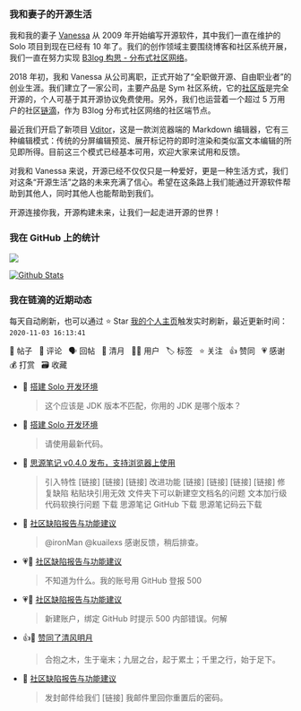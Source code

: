 ### 我和妻子的开源生活

我和我的妻子 [Vanessa](https://github.com/Vanessa219) 从 2009 年开始编写开源软件，其中我们一直在维护的 Solo 项目到现在已经有 10 年了。我们的创作领域主要围绕博客和社区系统开展，我们一直在努力实现 [B3log 构思 - 分布式社区网络](https://ld246.com/article/1546941897596)。

2018 年初，我和 Vanessa 从公司离职，正式开始了“全职做开源、自由职业者”的创业生涯。我们建立了一家公司，主要产品是 Sym 社区系统，它的[社区版](https://github.com/88250/symphony)是完全开源的，个人可基于其开源协议免费使用。另外，我们也运营着一个超过 5 万用户的社区[链滴](https://ld246.com)，作为 B3log 分布式社区网络的社区端节点。

最近我们开启了新项目 [Vditor](https://github.com/Vanessa219/vditor)，这是一款浏览器端的 Markdown 编辑器，它有三种编辑模式：传统的分屏编辑预览、展开标记符的即时渲染和类似富文本编辑的所见即所得。目前这三个模式已经基本可用，欢迎大家来试用和反馈。

对我和 Vanessa 来说，开源已经不仅仅只是一种爱好，更是一种生活方式，我们对这条“开源生活”之路的未来充满了信心。希望在这条路上我们能通过开源软件帮助到其他人，同时其他人也能帮助到我们。

开源连接你我，开源构建未来，让我们一起走进开源的世界！

### 我在 GitHub 上的统计

<a title="Hits" target="_blank" href="https://github.com/88250/88250"><img src="https://hits.b3log.org/88250/88250.svg"></a>

[![Github Stats](https://github-readme-stats.vercel.app/api?username=88250&show_icons=true)](https://github.com/88250)

<!--events start -->

### 我在链滴的近期动态

每天自动刷新，也可以通过 ⭐️ Star [我的个人主页](https://github.com/88250/88250)触发实时刷新，最近更新时间：`2020-11-03 16:13:41`

📝 帖子 &nbsp; 💬 评论 &nbsp; 🗣 回帖 &nbsp; 🌙 清月 &nbsp; 👨‍💻 用户 &nbsp; 🏷️ 标签 &nbsp; ⭐️ 关注 &nbsp; 👍 赞同 &nbsp; 💗 感谢 &nbsp; 💰 打赏 &nbsp; 🗃 收藏

* 💬 [搭建 Solo 开发环境](https://ld246.com/article/1537694179006/comment/1604391042929#comments)

  > 这个应该是 JDK 版本不匹配，你用的 JDK 是哪个版本？
* 💬 [搭建 Solo 开发环境](https://ld246.com/article/1537694179006/comment/1604388944674#comments)

  > 请使用最新代码。
* 📝 [思源笔记 v0.4.0 发布，支持浏览器上使用](https://ld246.com/article/1604312050434)

  > 引入特性 [链接] [链接] [链接] 改进功能 [链接] [链接] [链接] [链接] 修复缺陷 粘贴块引用无效 文件夹下可以新建空文档名的问题 文本加行级代码软换行问题 下载 思源笔记 GitHub 下载 思源笔记码云下载
* 💬 [社区缺陷报告与功能建议](https://ld246.com/article/1438049659432/comment/1604250854257#comments)

  > @ironMan @kuailexs 感谢反馈，稍后排查。
* 💗💬 [社区缺陷报告与功能建议](https://ld246.com/article/1438049659432/comment/1604246633576#comments)

  > 不知道为什么。我的账号用 GitHub 登报 500
* 💗💬 [社区缺陷报告与功能建议](https://ld246.com/article/1438049659432/comment/1604243626599#comments)

  > 新建账户，绑定 GitHub 时提示 500 内部错误。何解
* 👍🌙 [赞同了清风明月](https://ld246.com/member/zzkcode/breezemoons/1604129160145)

  > 合抱之木，生于毫末；九层之台，起于累土；千里之行，始于足下。
* 💬 [社区缺陷报告与功能建议](https://ld246.com/article/1438049659432/comment/1604050544191#comments)

  > 发封邮件给我们 [链接] 我邮件里回你重置后的密码。


<!--events end -->
